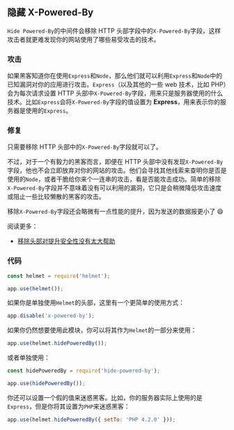 ## 隐藏 X-Powered-By

`Hide Powered-By`的中间件会移除 HTTP 头部字段中的`X-Powered-By`字段，这样攻击者就更难发现你的网站使用了哪些易受攻击的技术。

### 攻击

如果黑客知道你在使用`Express`和`Node`，那么他们就可以利用`Express`和`Node`中的已知漏洞对你的应用进行攻击。`Express`（以及其他的一些 web 技术，比如 PHP）会为每次请求设置 HTTP 头部中`X-Powered-By`字段，用来只是服务器使用的什么技术。比如`Express`会将`X-Powered-By`字段的值设置为 **Express**，用来表示你的服务器是使用的`Express`。

### 修复

只需要移除 HTTP 头部中的`X-Powered-By`字段就可以了。

不过，对于一个有毅力的黑客而言，即便在 HTTP 头部中没有发现`X-Powered-By`字段，他也不会立即放弃对你的网站的攻击。他们会寻找其他线索来查明你是否是使用的`Node`，或者干脆给你来个一连串的攻击，看是否能攻击成功。简单的移除`X-Powered-By`字段并不意味着没有可以利用的漏洞，它只是会稍微降低攻击速度或阻止一些比较懒散的黑客的攻击。

移除`X-Powered-By`字段还会略微有一点性能的提升，因为发送的数据报更小了 😄

阅读更多：

- [移除头部对提升安全性没有太大帮助](https://github.com/expressjs/express/pull/2813#issuecomment-159270428)

### 代码

```javascript
const helmet = require('helmet');

app.use(helmet());
```

如果你是单独使用`Helmet`的头部，这里有一个更简单的使用方式：

```javascript
app.disable('x-powered-by');
```

如果你仍然想要使用此模块，你可以将其作为`Helmet`的一部分来使用：

```javascript
app.use(helmet.hidePoweredBy());
```

或者单独使用：

```javascript
const hidePoweredBy = require('hide-powered-by');

app.use(hidePoweredBy());
```

你还可以设置一个假的值来迷惑黑客。比如，你的服务器实际上使用的是`Express`，但是你将其设置为`PHP`来迷惑黑客：

```javascript
app.use(helmet.hidePoweredBy({ setTo: 'PHP 4.2.0' }));
```
